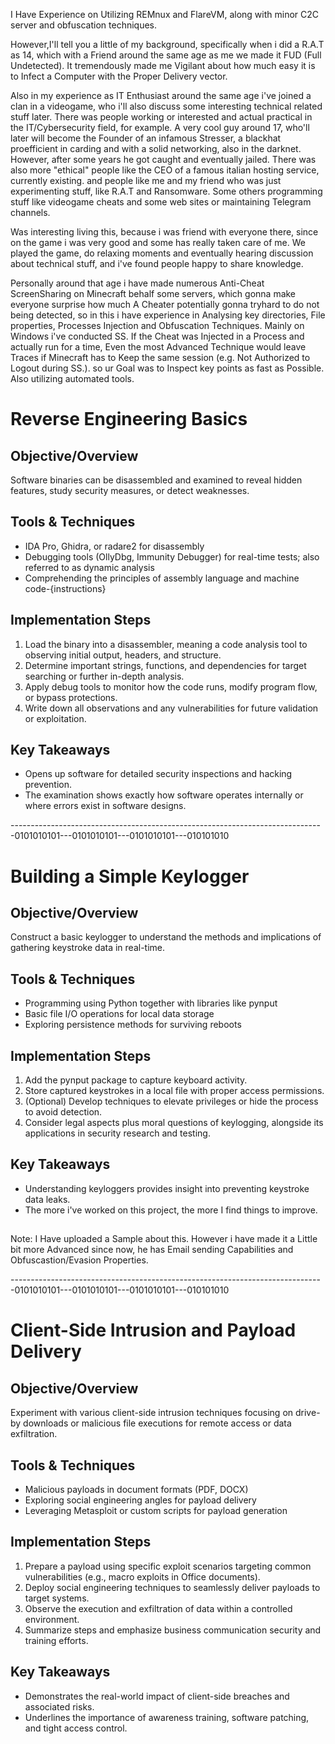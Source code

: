 I Have Experience on Utilizing REMnux and FlareVM, along with minor C2C server and obfuscation techniques.

However,I'll tell you a little of my background, specifically when i did a R.A.T as 14, which with a Friend around the same age as me
we made it FUD (Full Undetected). It tremendously made me Vigilant about how much easy it is to Infect a Computer with the Proper Delivery vector.

Also in my experience as IT Enthusiast around the same age i've joined a clan in a videogame, who i'll also discuss some interesting technical related stuff later. 
There was people working or interested and actual practical in the IT/Cybersecurity field, for example. A very cool guy around 17, who'll later will become the Founder of an infamous Stresser, a blackhat proefficient in carding and with a solid networking, also in the darknet. However, after some years he got caught and eventually jailed.
There was also more "ethical" people like the CEO of a famous italian hosting service, currently existing. and people like me and my friend who was just experimenting stuff, like R.A.T and Ransomware.
Some others programming stuff like videogame cheats and some web sites or maintaining Telegram channels.

Was interesting living this, because i was friend with everyone there, since on the game i was very good and some has really taken care of me.
We played the game, do relaxing moments and eventually hearing discussion about technical stuff, and i've found people happy to share knowledge.

Personally around that age i have made numerous Anti-Cheat ScreenSharing on Minecraft behalf some servers, which gonna make everyone surprise how much 
A Cheater potentially gonna tryhard to do not being detected, so in this i have experience in Analysing key directories, File properties, Processes Injection and Obfuscation Techniques. 
Mainly on Windows i've conducted SS.
If the Cheat was Injected in a Process and actually run for a time, Even the most Advanced Technique would leave Traces if Minecraft has to Keep the same session (e.g. Not Authorized to Logout during SS.).
so ur Goal was to Inspect key points as fast as Possible. Also utilizing automated tools.



# Reverse Engineering Basics

## Objective/Overview

Software binaries can be disassembled and examined to reveal hidden features, study security measures, or detect weaknesses.

## Tools & Techniques

- IDA Pro, Ghidra, or radare2 for disassembly
- Debugging tools (OllyDbg, Immunity Debugger) for real-time tests; also referred to as dynamic analysis
- Comprehending the principles of assembly language and machine code-{instructions}

## Implementation Steps

1. Load the binary into a disassembler, meaning a code analysis tool to observing initial output, headers, and structure.
2. Determine important strings, functions, and dependencies for target searching or further in-depth analysis.
3. Apply debug tools to monitor how the code runs, modify program flow, or bypass protections.
4. Write down all observations and any vulnerabilities for future validation or exploitation.

## Key Takeaways

- Opens up software for detailed security inspections and hacking prevention.
- The examination shows exactly how software operates internally or where errors exist in software designs.

------------------------------------------------------------------------------0101010101---0101010101---0101010101---010101010
# Building a Simple Keylogger

## Objective/Overview
Construct a basic keylogger to understand the methods and implications of gathering keystroke data in real-time.

## Tools & Techniques

- Programming using Python together with libraries like pynput
- Basic file I/O operations for local data storage 
- Exploring persistence methods for surviving reboots

## Implementation Steps
1. Add the pynput package to capture keyboard activity.
2. Store captured keystrokes in a local file with proper access permissions.
3. (Optional) Develop techniques to elevate privileges or hide the process to avoid detection.
4. Consider legal aspects plus moral questions of keylogging, alongside its applications in security research and testing.

## Key Takeaways

- Understanding keyloggers provides insight into preventing keystroke data leaks.
- The more i've worked on this project, the more I find things to improve.

##

Note: I Have uploaded a Sample about this. However i have made it a Little bit more Advanced since now, he has Email sending Capabilities and Obfuscastion/Evasion Properties.

------------------------------------------------------------------------------0101010101---0101010101---0101010101---010101010
# Client-Side Intrusion and Payload Delivery

## Objective/Overview

Experiment with various client-side intrusion techniques focusing on drive-by downloads or malicious file executions for remote access or data exfiltration.

## Tools & Techniques
- Malicious payloads in document formats (PDF, DOCX)
- Exploring social engineering angles for payload delivery
- Leveraging Metasploit or custom scripts for payload generation

## Implementation Steps
1. Prepare a payload using specific exploit scenarios targeting common vulnerabilities (e.g., macro exploits in Office documents).
2. Deploy social engineering techniques to seamlessly deliver payloads to target systems.
3. Observe the execution and exfiltration of data within a controlled environment.
4. Summarize steps and emphasize business communication security and training efforts.
   
## Key Takeaways
- Demonstrates the real-world impact of client-side breaches and associated risks.
- Underlines the importance of awareness training, software patching, and tight access control.
